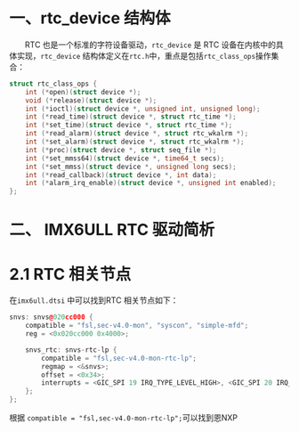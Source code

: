 
# 一、rtc_device 结构体
&emsp;&emsp;RTC 也是一个标准的字符设备驱动，`rtc_device` 是 RTC 设备在内核中的具体实现，`rtc_device` 结构体定义在`rtc.h`中，重点是包括`rtc_class_ops`操作集合：
```cpp
struct rtc_class_ops {
	int (*open)(struct device *);
	void (*release)(struct device *);
	int (*ioctl)(struct device *, unsigned int, unsigned long);
	int (*read_time)(struct device *, struct rtc_time *);
	int (*set_time)(struct device *, struct rtc_time *);
	int (*read_alarm)(struct device *, struct rtc_wkalrm *);
	int (*set_alarm)(struct device *, struct rtc_wkalrm *);
	int (*proc)(struct device *, struct seq_file *);
	int (*set_mmss64)(struct device *, time64_t secs);
	int (*set_mmss)(struct device *, unsigned long secs);
	int (*read_callback)(struct device *, int data);
	int (*alarm_irq_enable)(struct device *, unsigned int enabled);
};
```

# 二、 IMX6ULL RTC 驱动简析
# 2.1 RTC 相关节点
在`imx6ull.dtsi` 中可以找到RTC 相关节点如下：
```cpp
snvs: snvs@020cc000 {
	compatible = "fsl,sec-v4.0-mon", "syscon", "simple-mfd";
	reg = <0x020cc000 0x4000>;

	snvs_rtc: snvs-rtc-lp {
		compatible = "fsl,sec-v4.0-mon-rtc-lp";
		regmap = <&snvs>;
		offset = <0x34>;
		interrupts = <GIC_SPI 19 IRQ_TYPE_LEVEL_HIGH>, <GIC_SPI 20 IRQ_TYPE_LEVEL_HIGH>;
	};
};
```
根据 `compatible = "fsl,sec-v4.0-mon-rtc-lp";`可以找到恩NXP 
<!--stackedit_data:
eyJoaXN0b3J5IjpbLTUyMzAyNzU0Ml19
-->